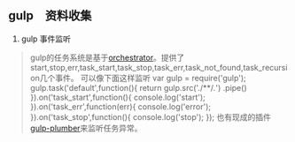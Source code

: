## gulp　资料收集

1. gulp 事件监听
> gulp的任务系统是基于[orchestrator](https://github.com/orchestrator/orchestrator/blob/master/index.js)。提供了start,stop,err,task_start,task_stop,task_err,task_not_found,task_recursion几个事件。
可以像下面这样监听
	var gulp = require('gulp');
	gulp.task('default',function(){
	     return gulp.src('./**/*.*')
	     .pipe()
	}).on('task_start',function(){
	    console.log('start');
	}).on('task_err',function(err){
	    console.log('error');
	}).on('task_stop',function(){
	    console.log('stop');
	});
也有现成的插件[gulp-plumber](https://www.npmjs.com/package/gulp-plumber)来监听任务异常。